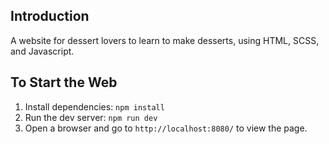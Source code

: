 
## Introduction

A website for dessert lovers to learn to make desserts, using HTML, SCSS, and Javascript.


## To Start the Web
1. Install dependencies:
`npm install`
2. Run the dev server:
`npm run dev`
3. Open a browser and go to `http://localhost:8080/` to view the page.
